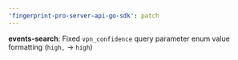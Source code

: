 ```yaml
---
'fingerprint-pro-server-api-go-sdk': patch
---
```


**events-search**: Fixed `vpn_confidence` query parameter enum value formatting (`high,` -> `high`)
